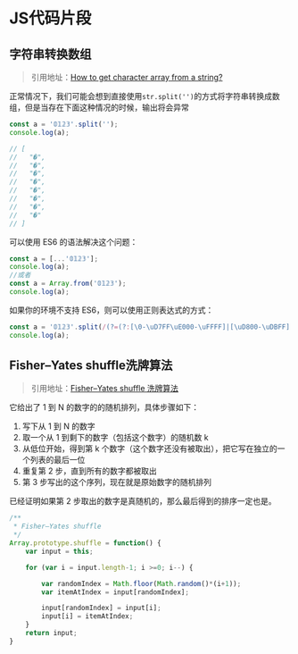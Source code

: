 # JS代码片段



## 字符串转换数组

> 引用地址：[How to get character array from a string?](https://stackoverflow.com/a/34717402)

正常情况下，我们可能会想到直接使用`str.split('')`的方式将字符串转换成数组，但是当存在下面这种情况的时候，输出将会异常

```js
const a = '𝟘𝟙𝟚𝟛'.split('');
console.log(a);

// [
//   "�",
//   "�",
//   "�",
//   "�",
//   "�",
//   "�",
//   "�",
//   "�"
// ]
```

可以使用 ES6 的语法解决这个问题：

```js
const a = [...'𝟘𝟙𝟚𝟛'];
console.log(a);
//或者
const a = Array.from('𝟘𝟙𝟚𝟛');
console.log(a);
```

如果你的环境不支持 ES6，则可以使用正则表达式的方式：

```js
const a = '𝟘𝟙𝟚𝟛'.split(/(?=(?:[\0-\uD7FF\uE000-\uFFFF]|[\uD800-\uDBFF][\uDC00-\uDFFF]|[\uD800-\uDBFF](?![\uDC00-\uDFFF])|(?:[^\uD800-\uDBFF]|^)[\uDC00-\uDFFF]))/);
console.log(a);
```



## Fisher–Yates shuffle洗牌算法

> 引用地址：[Fisher–Yates shuffle 洗牌算法](https://gaohaoyang.github.io/2016/10/16/shuffle-algorithm/)

它给出了 1 到 N 的数字的的随机排列，具体步骤如下：

1. 写下从 1 到 N 的数字
2. 取一个从 1 到剩下的数字（包括这个数字）的随机数 k
3. 从低位开始，得到第 k 个数字（这个数字还没有被取出），把它写在独立的一个列表的最后一位
4. 重复第 2 步，直到所有的数字都被取出
5. 第 3 步写出的这个序列，现在就是原始数字的随机排列

已经证明如果第 2 步取出的数字是真随机的，那么最后得到的排序一定也是。



```js
/**
 * Fisher–Yates shuffle
 */
Array.prototype.shuffle = function() {
    var input = this;

    for (var i = input.length-1; i >=0; i--) {

        var randomIndex = Math.floor(Math.random()*(i+1));
        var itemAtIndex = input[randomIndex];

        input[randomIndex] = input[i];
        input[i] = itemAtIndex;
    }
    return input;
}
```

